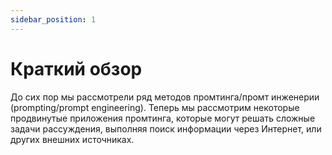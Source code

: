 ```yaml
---
sidebar_position: 1
---
```


# Краткий обзор

До сих пор мы рассмотрели ряд методов промтинга/промт инженерии (prompting/prompt engineering).
Теперь мы рассмотрим некоторые продвинутые приложения промтинга, которые могут решать сложные задачи рассуждения, выполняя поиск информации через Интернет, или других внешних источниках.